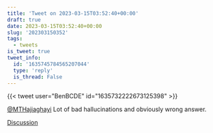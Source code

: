 ```yaml
---
title: 'Tweet on 2023-03-15T03:52:40+00:00'
draft: true
date: 2023-03-15T03:52:40+00:00
slug: '202303150352'
tags:
  - tweets
is_tweet: true
tweet_info:
  id: '1635745784565207044'
  type: 'reply'
  is_thread: False
---
```




{{< tweet user="BenBCDE" id="1635732222673125398" >}}

[@MTHajiaghayi](https://x.com/MTHajiaghayi) Lot of bad hallucinations and obviously wrong answer.

[Discussion](https://x.com/sytelus/status/1635745784565207044)
